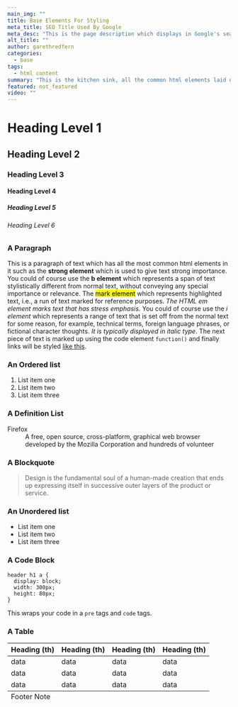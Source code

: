 ```yaml
---
main_img: ""
title: Base Elements For Styling
meta_title: SEO Title Used By Google
meta_desc: "This is the page description which displays in Google's search results, it is important for SEO."
alt_title: ""
author: garethredfern
categories:
  - base
tags:
  - html content
summary: "This is the kitchen sink, all the common html elements laid out for you to add styling, really helpful to make sure you don't miss any styles."
featured: not_featured
video: ""
---
```

# Heading Level 1
## Heading Level 2
### Heading Level 3
#### Heading Level 4
##### Heading Level 5
###### Heading Level 6

### A Paragraph

This is a paragraph of text which has all the most common html elements in it such as the **strong element** which is used to give text strong importance. You could of course use the <b>b element</b> which represents a span of text stylistically different from normal text, without conveying any special importance or relevance. The <mark>mark element</mark> which represents highlighted text, i.e., a run of text marked for reference purposes. *The HTML em element marks text that has stress emphasis.* You could of course use the <i>i element</i> which represents a range of text that is set off from the normal text for some reason, for example, technical terms, foreign language phrases, or fictional character thoughts. <i>It is typically displayed in italic type</i>. The next piece of text is marked up using the code element `function()` and finally links will be styled [like this](https://developer.mozilla.org/en-US/docs/HTML/Element/a).
         
### An Ordered list

1. List item one
2. List item two
3. List item three

### A Definition List

<dl>
  <dt>Firefox</dt>
  <dd>A free, open source, cross-platform, graphical web browser
      developed by the Mozilla Corporation and hundreds of volunteer
  </dd>
</dl>

### A Blockquote

> Design is the fundamental soul of a human-made creation that ends
> up expressing itself in successive outer layers of the product or
> service.

### An Unordered list

* List item one
* List item two
* List item three

### A Code Block

    header h1 a { 
      display: block; 
      width: 300px; 
      height: 80px; 
    }

This wraps your code in a `pre` tags and `code` tags.

### A Table

<table>
  <thead>
    <tr>
      <th>Heading (th)</th>
      <th>Heading (th)</th>
      <th>Heading (th)</th>
      <th>Heading (th)</th>
    </tr>
  </thead>
  <tfoot>
    <tr>
      <td colspan="4">Footer Note</td>
    </tr> 
  </tfoot>
  <tbody>
    <tr>
      <td>data</td>
      <td>data</td>
      <td>data</td>
      <td>data</td>
    </tr>
    <tr>
      <td>data</td>
      <td>data</td>
      <td>data</td>
      <td>data</td>
    </tr>
    <tr>
      <td>data</td>
      <td>data</td>
      <td>data</td>
      <td>data</td>
    </tr>
  </tbody>
</table>
